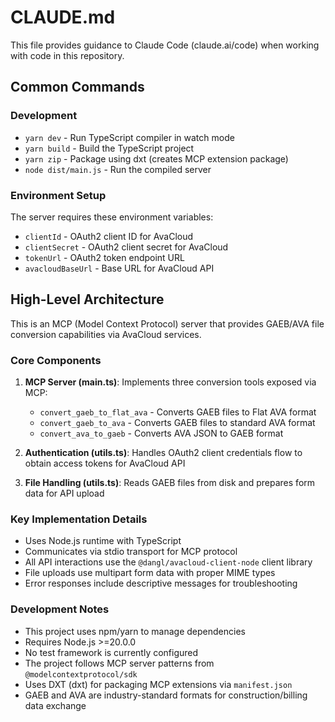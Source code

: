 # CLAUDE.md

This file provides guidance to Claude Code (claude.ai/code) when working with code in this repository.

## Common Commands

### Development
- `yarn dev` - Run TypeScript compiler in watch mode
- `yarn build` - Build the TypeScript project
- `yarn zip` - Package using dxt (creates MCP extension package)
- `node dist/main.js` - Run the compiled server

### Environment Setup
The server requires these environment variables:
- `clientId` - OAuth2 client ID for AvaCloud
- `clientSecret` - OAuth2 client secret for AvaCloud
- `tokenUrl` - OAuth2 token endpoint URL
- `avacloudBaseUrl` - Base URL for AvaCloud API

## High-Level Architecture

This is an MCP (Model Context Protocol) server that provides GAEB/AVA file conversion capabilities via AvaCloud services.

### Core Components

1. **MCP Server (main.ts)**: Implements three conversion tools exposed via MCP:
   - `convert_gaeb_to_flat_ava` - Converts GAEB files to Flat AVA format
   - `convert_gaeb_to_ava` - Converts GAEB files to standard AVA format  
   - `convert_ava_to_gaeb` - Converts AVA JSON to GAEB format

2. **Authentication (utils.ts)**: Handles OAuth2 client credentials flow to obtain access tokens for AvaCloud API

3. **File Handling (utils.ts)**: Reads GAEB files from disk and prepares form data for API upload

### Key Implementation Details

- Uses Node.js runtime with TypeScript
- Communicates via stdio transport for MCP protocol
- All API interactions use the `@dangl/avacloud-client-node` client library
- File uploads use multipart form data with proper MIME types
- Error responses include descriptive messages for troubleshooting

### Development Notes

- This project uses npm/yarn to manage dependencies
- Requires Node.js >=20.0.0
- No test framework is currently configured
- The project follows MCP server patterns from `@modelcontextprotocol/sdk`
- Uses DXT (dxt) for packaging MCP extensions via `manifest.json`
- GAEB and AVA are industry-standard formats for construction/billing data exchange
